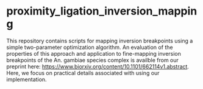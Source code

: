 # proximity_ligation_inversion_mapping

This repository contains scripts for mapping inversion breakpoints using a simple two-parameter optimization algorithm. An evaluation of the properties of this approach and application to fine-mapping inversion breakpoints of the An. gambiae species complex is availble from our preprint here: https://www.biorxiv.org/content/10.1101/662114v1.abstract. Here, we focus on practical details associated with using our implementation. 

